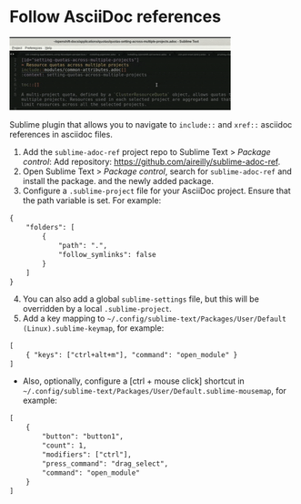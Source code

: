 # Follow AsciiDoc references

![adoc follow](adoc-follow.gif)

Sublime plugin that allows you to navigate to `include::` and `xref::` asciidoc references in asciidoc files.


1. Add the `sublime-adoc-ref` project repo to Sublime Text > *Package control*: Add repository: https://github.com/aireilly/sublime-adoc-ref.
2. Open Sublime Text > *Package control*, search for `sublime-adoc-ref` and install the package. and the newly added package.
3. Configure a `.sublime-project` file for your AsciiDoc project. Ensure that the path variable is set. For example:

```
{
    "folders": [
        {
            "path": ".",
            "follow_symlinks": false
        }
    ]
}
```

4. You can also add a global `sublime-settings` file, but this will be overridden by a local `.sublime-project`.  
5. Add a key mapping to `~/.config/sublime-text/Packages/User/Default (Linux).sublime-keymap`, for example:
```
[
    { "keys": ["ctrl+alt+m"], "command": "open_module" }
]
```

* Also, optionally, configure a [ctrl + mouse click] shortcut in `~/.config/sublime-text/Packages/User/Default.sublime-mousemap`, for example: 
```
[
    {
        "button": "button1", 
        "count": 1, 
        "modifiers": ["ctrl"],
        "press_command": "drag_select",
        "command": "open_module"
    }
]
```
